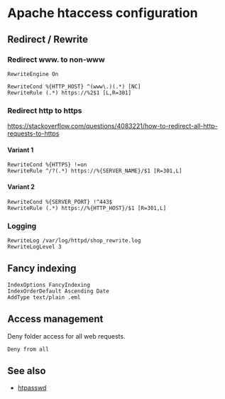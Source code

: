 # Apache htaccess configuration

## Redirect / Rewrite

### Redirect www. to non-www

```
RewriteEngine On

RewriteCond %{HTTP_HOST} ^(www\.)(.*) [NC]
RewriteRule (.*) https://%2$1 [L,R=301]
```

### Redirect http to https

https://stackoverflow.com/questions/4083221/how-to-redirect-all-http-requests-to-https

#### Variant 1
```
RewriteCond %{HTTPS} !=on
RewriteRule ^/?(.*) https://%{SERVER_NAME}/$1 [R=301,L]
```
#### Variant 2
```
RewriteCond %{SERVER_PORT} !^443$
RewriteRule (.*) https://%{HTTP_HOST}/$1 [R=301,L]
```

### Logging 
```
RewriteLog /var/log/httpd/shop_rewrite.log
RewriteLogLevel 3
```

## Fancy indexing

```
IndexOptions FancyIndexing
IndexOrderDefault Ascending Date
AddType text/plain .eml
```

## Access management

Deny folder access for all web requests.

```
Deny from all
```

## See also

- [htpasswd](htpasswd)